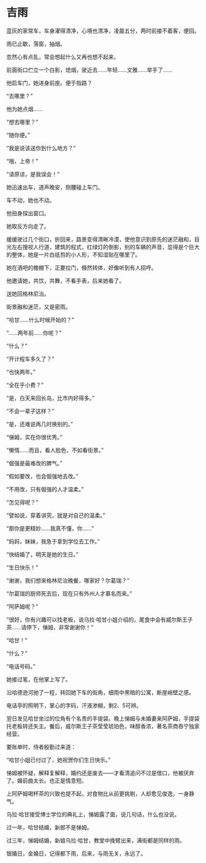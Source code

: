    

# 吉雨

蓝灰的家常车，车身濯得清净，心境也清净，凌晨五分，两时前接不着客，便回。

雨已止歇，落窗，抽烟。

忽然心有点乱，常会想起什么又再也想不起来。

前面街口伫立一个白影，熄烟，驶近去……年轻……文雅……举手了……

他启车门，她进身前座。便于指路？

  

“去哪里？”

他为她点烟……

“想去哪里？”

“随你便。”

“我是说该送你到什么地方？”

“哦，上帝！”

“请原谅，是我误会！”

她迅速出车，道声晚安，侧腰碰上车门。

车不动，她也不动。

他扭身探出窗口。

她取反方向走了。

  

缓缓驶过几个街口，折回来，路景变得清晰冷漠，使他意识到原先的迷茫融和，目光左右搜视人行道，建筑的程式，红绿灯的倒影，别的车辆的声音，显得是个巨大的整体，她是一片白纸剪的小人形，不知湿贴在哪里了。

她在酒吧的檐棚下，正要拉门，倏然转体，好像听到有人招呼。

他邀请她，共饮，共舞，不看手表，后来她看了。

送她回格林尼治。

街景融和迷茫，又是密雨。

  

“哈甘……什么时候开始的？”

“……两年前……你呢？”

“什么？”

“开计程车多久了？”

“也快两年。”

“全在乎小费？”

“是，白天来回长岛，比市内好得多。”

“不会一辈子这样？”

“是，还难说再几时换别的。”

“悌姆，实在你很优秀。”

“懒惰……而且，看人脸色，不如看街景。”

“倔强是最难改的脾气。”

“假如要改，也会倔强地去改。”

“不用改，只有倔强的人才温柔。”

“怎见得呢？”

“譬如说，穿着讲究，就是对自己的温柔。”

“那你是更精妙……我真不懂，你……”

“妈妈，妹妹，我急于拿到学位去工作。”

  

“快结婚了，明天是她的生日。”

“生日快乐！”

“谢谢，我们想来格林尼治晚餐，哪家好？尔葛瑞？”

“尔葛瑞的厨师死去后，现在只有外州人才慕名而来。”

“阿萨姆呢？”

“很好，你有兴趣可以找老板，说乌拉·哈甘小姐介绍的，尾食中会有威尔斯王子茶……请停下，悌姆，非常谢谢你！”

“哈甘！”

“什么？”

“电话号码。”

她接过笔，在他掌上写了。

  

沿哈德逊河驰了一程，转回她下车的街角，细雨中黑暗的公寓，断崖峭壁之感。

电话亭的照明下，掌心的字码，汗液渗糊，剩2、5可辨。

翌日发见哈甘坐过的位角有个名贵的手提袋。晚上悌姆与未婚妻来阿萨姆，手提袋托老板转还失主。餐后，威尔斯王子茶莹莹琥珀色，味醇香浓，著名茶商吞宁独家经营。

要账单时，侍者殷勤过来道：

“哈甘小姐已付过了，她祝贺你们生日快乐。”

  

悌姆被怀疑，解释复解释，婚约还是废去——才看清追问不过是借口，他被厌弃了。婚前曲太长。也正是情意短。

上阿萨姆喝杯茶的兴致也提不起，对食物比从前更挑剔，人却愈见俊逸，一身静气。

乌拉·哈甘接受博士学位的典礼上，悌姆露了面，说几句话，什么也没说。

过一年，哈甘结婚，新郎不是悌姆。

过三年，悌姆结婚，新娘乌拉·哈甘，教堂中挽臂出来，满街都是同样的雨。

银婚日，金婚日，记得都下雨，后来，与雨无关，永远了。